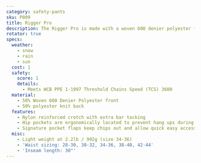 ```yaml
---
category: safety-pants
sku: P009
title: Rigger Pro
description: The Rigger Pro is made with a woven 600 denier polyester front and our classic polyester knit back. The pant is made for longevity! The woven poly front can handle extreme abrasion and has excellent resistance to oil and gas.
rotator: true
specs:
  weather:
    - snow
    - rain
    - sun
  cost: 1
  safety:
    score: 1
    details:
      - Meets WCB PPE 1-1997 Threshold Chains Speed (TCS) 3600
  material:
    - 50% Woven 600 Denier Polyester front
    - 50% polyester knit back
  features:
    - Nylon reinforced crotch with extra bar tacking
    - Hip pockets are ergonomically located to prevent hang ups during cutting and bending
    - Signature pocket flaps keep chips out and allow quick easy access
  misc:
    - Light weight at 2.2lb / 992g (size 34-36)
    - 'Waist sizing: 28-30, 30-32, 34-36, 38-40, 42-44'
    - 'Inseam length: 30"'
---
```

